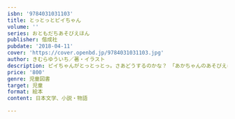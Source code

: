 ```yaml
---
isbn: '9784031031103'
title: とっとっとピイちゃん
volume: ''
series: おともだちあそびえほん
publisher: 偕成社
pubdate: '2018-04-11'
cover: 'https://cover.openbd.jp/9784031031103.jpg'
author: きむらゆういち／著・イラスト
description: ピイちゃんがとっとっとっ。さあどうするのかな？　「あかちゃんのあそびえほん」のピイちゃんと、いっしょにを動かせます。
price: '800'
genre: 児童図書
target: 児童
format: 絵本
content: 日本文学、小説・物語

---
```


